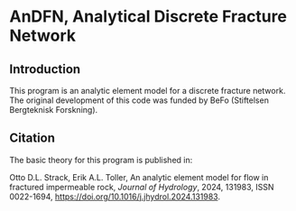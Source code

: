 # AnDFN, Analytical Discrete Fracture Network

## Introduction
This program is an analytic element model for a discrete fracture network. The original development of this code was 
funded by BeFo (Stiftelsen Bergteknisk Forskning).


## Citation
The basic theory for this program is published in:

Otto D.L. Strack, Erik A.L. Toller, An analytic element model for flow in fractured impermeable rock, *Journal of Hydrology*, 2024, 131983, ISSN 0022-1694, https://doi.org/10.1016/j.jhydrol.2024.131983.
